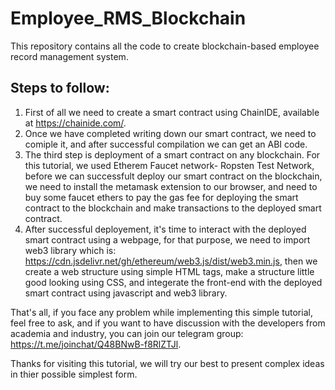 # Employee_RMS_Blockchain
This repository contains all the code to create blockchain-based employee record management system. 

## Steps to follow:
1. First of all we need to create a smart contract using ChainIDE, available at https://chainide.com/. 
2. Once we have completed writing down our smart contract, we need to comiple it, and after successful compilation we can get an ABI code.
3. The third step is deployment of a smart contract on any blockchain. For this tutorial, we used Etherem Faucet network- Ropsten Test Network, before we can successfult deploy our smart contract on the blockchain, we need to install the metamask extension to our browser, and need to buy some faucet ethers to pay the gas fee for deploying the smart contract to the blockchain and make transactions to the deployed smart contract.
4. After successful deployement, it's time to interact with the deployed smart contract using a webpage, for that purpose, we need to import web3 library which is: https://cdn.jsdelivr.net/gh/ethereum/web3.js/dist/web3.min.js, then we create a web structure using simple HTML tags, make a structure little good looking using CSS, and integerate the front-end with the deployed smart contract using javascript and web3 library. 

That's all, if you face any problem while implementing this simple tutorial, feel free to ask, and if you want to have discussion with the developers from academia and industry, you can join our telegram group: https://t.me/joinchat/Q48BNwB-f8RlZTJl.

Thanks for visiting this tutorial, we will try our best to present complex ideas in thier possible simplest form. 
